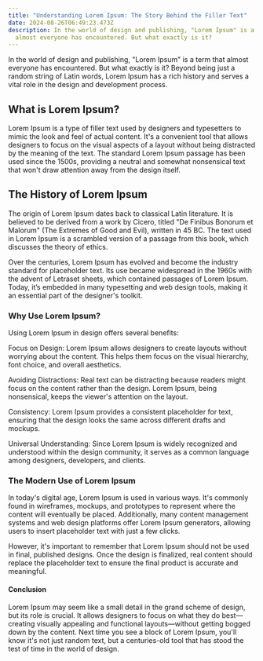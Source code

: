 ```yaml
---
title: "Understanding Lorem Ipsum: The Story Behind the Filler Text"
date: 2024-08-26T06:49:23.473Z
description: In the world of design and publishing, "Lorem Ipsum" is a term that
  almost everyone has encountered. But what exactly is it?
---
```

In the world of design and publishing, "Lorem Ipsum" is a term that almost everyone has encountered. But what exactly is it? Beyond being just a random string of Latin words, Lorem Ipsum has a rich history and serves a vital role in the design and development process.



## What is Lorem Ipsum?

Lorem Ipsum is a type of filler text used by designers and typesetters to mimic the look and feel of actual content. It's a convenient tool that allows designers to focus on the visual aspects of a layout without being distracted by the meaning of the text. The standard Lorem Ipsum passage has been used since the 1500s, providing a neutral and somewhat nonsensical text that won't draw attention away from the design itself.



## The History of Lorem Ipsum

The origin of Lorem Ipsum dates back to classical Latin literature. It is believed to be derived from a work by Cicero, titled "De Finibus Bonorum et Malorum" (The Extremes of Good and Evil), written in 45 BC. The text used in Lorem Ipsum is a scrambled version of a passage from this book, which discusses the theory of ethics.



Over the centuries, Lorem Ipsum has evolved and become the industry standard for placeholder text. Its use became widespread in the 1960s with the advent of Letraset sheets, which contained passages of Lorem Ipsum. Today, it’s embedded in many typesetting and web design tools, making it an essential part of the designer's toolkit.



### Why Use Lorem Ipsum?

Using Lorem Ipsum in design offers several benefits:



Focus on Design: Lorem Ipsum allows designers to create layouts without worrying about the content. This helps them focus on the visual hierarchy, font choice, and overall aesthetics.



Avoiding Distractions: Real text can be distracting because readers might focus on the content rather than the design. Lorem Ipsum, being nonsensical, keeps the viewer's attention on the layout.



Consistency: Lorem Ipsum provides a consistent placeholder for text, ensuring that the design looks the same across different drafts and mockups.



Universal Understanding: Since Lorem Ipsum is widely recognized and understood within the design community, it serves as a common language among designers, developers, and clients.



### The Modern Use of Lorem Ipsum

In today's digital age, Lorem Ipsum is used in various ways. It's commonly found in wireframes, mockups, and prototypes to represent where the content will eventually be placed. Additionally, many content management systems and web design platforms offer Lorem Ipsum generators, allowing users to insert placeholder text with just a few clicks.



However, it's important to remember that Lorem Ipsum should not be used in final, published designs. Once the design is finalized, real content should replace the placeholder text to ensure the final product is accurate and meaningful.



#### Conclusion

Lorem Ipsum may seem like a small detail in the grand scheme of design, but its role is crucial. It allows designers to focus on what they do best—creating visually appealing and functional layouts—without getting bogged down by the content. Next time you see a block of Lorem Ipsum, you'll know it's not just random text, but a centuries-old tool that has stood the test of time in the world of design.